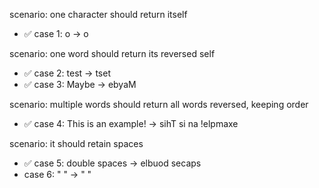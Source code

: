 scenario: one character should return itself

- ✅ case 1: o -> o

scenario: one word should return its reversed self

- ✅ case 2: test -> tset
- ✅ case 3: Maybe -> ebyaM

scenario: multiple words should return all words reversed, keeping order

- ✅ case 4: This is an example! -> sihT si na !elpmaxe

scenario: it should retain spaces

- ✅ case 5: double  spaces -> elbuod  secaps
- case 6: "  " -> "  "